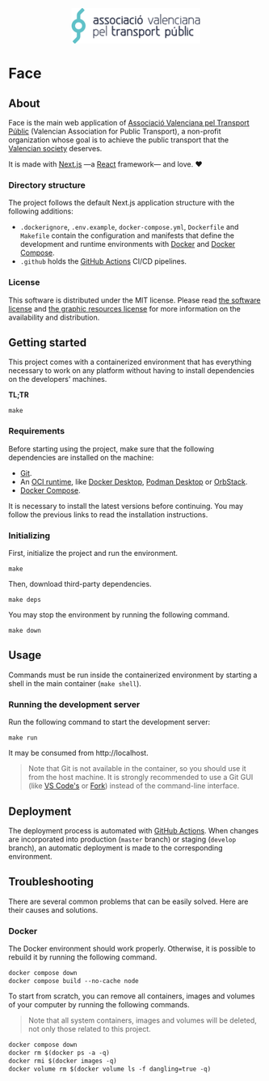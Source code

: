<p align="center"><a href="https://avptp.org"><img src="src/images/imagotype.svg" height="70px"></a></p>

# Face

## About

Face is the main web application of [Associació Valenciana pel Transport Públic](https://avptp.org) (Valencian Association for Public Transport), a non-profit organization whose goal is to achieve the public transport that the [Valencian society](https://en.wikipedia.org/wiki/Valencian_Community) deserves.

It is made with [Next.js](https://nextjs.org) —a [React](https://reactjs.org) framework— and love. ❤

### Directory structure

The project follows the default Next.js application structure with the following additions:

- `.dockerignore`, `.env.example`, `docker-compose.yml`, `Dockerfile` and `Makefile` contain the configuration and manifests that define the development and runtime environments with [Docker](https://www.docker.com) and [Docker Compose](https://docs.docker.com/compose).
- `.github` holds the [GitHub Actions](https://github.com/features/actions) CI/CD pipelines.

### License

This software is distributed under the MIT license. Please read [the software license](license.md) and [the graphic resources license](src/images/license.md) for more information on the availability and distribution.

## Getting started

This project comes with a containerized environment that has everything necessary to work on any platform without having to install dependencies on the developers' machines.

**TL;TR**

```Shell
make
```

### Requirements

Before starting using the project, make sure that the following dependencies are installed on the machine:

- [Git](https://git-scm.com).
- An [OCI runtime](https://opencontainers.org), like [Docker Desktop](https://www.docker.com/products/docker-desktop/), [Podman Desktop](https://podman.io) or [OrbStack](https://orbstack.dev).
- [Docker Compose](https://docs.docker.com/compose/install/).

It is necessary to install the latest versions before continuing. You may follow the previous links to read the installation instructions.

### Initializing

First, initialize the project and run the environment.

```Shell
make
```

Then, download third-party dependencies.

```Shell
make deps
```

You may stop the environment by running the following command.

```Shell
make down
```

## Usage

Commands must be run inside the containerized environment by starting a shell in the main container (`make shell`).

### Running the development server

Run the following command to start the development server:

```Shell
make run
```

It may be consumed from http://localhost.

> Note that Git is not available in the container, so you should use it from the host machine. It is strongly recommended to use a Git GUI (like [VS Code's](https://code.visualstudio.com/docs/editor/versioncontrol) or [Fork](https://git-fork.com)) instead of the command-line interface.

## Deployment

The deployment process is automated with [GitHub Actions](https://github.com/features/actions). When changes are incorporated into production (`master` branch) or staging (`develop` branch), an automatic deployment is made to the corresponding environment.

## Troubleshooting

There are several common problems that can be easily solved. Here are their causes and solutions.

### Docker

The Docker environment should work properly. Otherwise, it is possible to rebuild it by running the following command.

```Shell
docker compose down
docker compose build --no-cache node
```

To start from scratch, you can remove all containers, images and volumes of your computer by running the following commands.

> Note that all system containers, images and volumes will be deleted, not only those related to this project.

```Shell
docker compose down
docker rm $(docker ps -a -q)
docker rmi $(docker images -q)
docker volume rm $(docker volume ls -f dangling=true -q)
```
